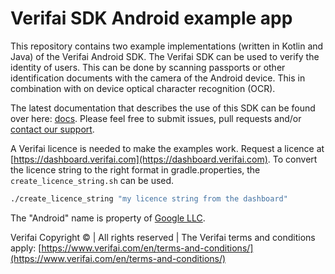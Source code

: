 # Verifai SDK Android example app

This repository contains two example implementations (written in Kotlin and
Java) of the Verifai Android SDK. The Verifai SDK can be used to verify the
identity of users. This can be done by scanning passports or other
identification documents with the camera of the Android device. This in
combination with on device optical character recognition (OCR).

The latest documentation that describes the use of this SDK can be found over
here: [docs](https://docs.verifai.com/sdk/android/). Please feel free to submit
issues, pull requests and/or
[contact our support](https://www.verifai.com/en/support/).

A Verifai licence is needed to make the examples work. Request a licence at
[https://dashboard.verifai.com](https://dashboard.verifai.com). To convert the
licence string to the right format in gradle.properties, the
`create_licence_string.sh` can be used.

```bash
./create_licence_string "my licence string from the dashboard"
```

The "Android" name is property of
[Google LLC](https://developer.android.com/legal).

Verifai Copyright © | All rights reserved | The Verifai terms and conditions
apply: [https://www.verifai.com/en/terms-and-conditions/](https://www.verifai.com/en/terms-and-conditions/)
